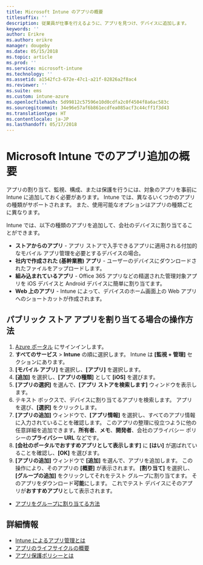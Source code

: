 ```yaml
---
title: Microsoft Intune のアプリの概要
titlesuffix: ''
description: 従業員が仕事を行えるように、アプリを見つけ、デバイスに追加します。
keywords: ''
author: Erikre
ms.author: erikre
manager: dougeby
ms.date: 05/15/2018
ms.topic: article
ms.prod: ''
ms.service: microsoft-intune
ms.technology: ''
ms.assetid: a1542fc3-672e-47c1-a21f-82826a2f8ac4
ms.reviewer: ''
ms.suite: ems
ms.custom: intune-azure
ms.openlocfilehash: 5d99812c57596e10d0cdfa2c0f4504f8a6ac583c
ms.sourcegitcommit: 34e96e57af6b861ecdfea085acf3c44cff1f3d43
ms.translationtype: HT
ms.contentlocale: ja-JP
ms.lasthandoff: 05/17/2018
---
```

# <a name="get-started-with-adding-apps-in-microsoft-intune"></a>Microsoft Intune でのアプリ追加の概要

アプリの割り当て、監視、構成、または保護を行うには、対象のアプリを事前に Intune に追加しておく必要があります。 Intune では、異なるいくつかのアプリの種類がサポートされます。 また、使用可能なオプションはアプリの種類ごとに異なります。

Intune では、以下の種類のアプリを追加して、会社のデバイスに割り当てることができます。
- **ストアからのアプリ** - アプリ ストアで入手できるアプリに適用される付加的なモバイル アプリ管理を必要とするデバイスの場合。
- **社内で作成された (基幹業務) アプリ** - ユーザーのデバイスにダウンロードされたファイルをアップロードします。
- **組み込まれているアプリ** - Office 365 アプリなどの精選された管理対象アプリを iOS デバイスと Android デバイスに簡単に割り当てます。
- **Web 上のアプリ** - Intune によって、デバイスのホーム画面上の Web アプリへのショートカットが作成されます。

## <a name="how-do-i-assign-a-public-store-app"></a>パブリック ストア アプリを割り当てる場合の操作方法

1. [Azure ポータル](https://portal.azure.com) にサインインします。
2. **すべてのサービス** > **Intune** の順に選択します。 Intune は **[監視 + 管理]** セクションにあります。
3. **[モバイル アプリ]** を選択し、**[アプリ]** を選択します。
4. **[追加]** を選択し、**[アプリの種類]** として **[iOS]** を選びます。
5. **[アプリの選択]** を選んで、**[アプリ ストアを検索します]** ウィンドウを表示します。
6. テキスト ボックスで、デバイスに割り当てるアプリを検索します。 アプリを選び、**[選択]** をクリックします。
7. **[アプリの追加]** ウィンドウで、**[アプリ情報]** を選択し、すべてのアプリ情報に入力されていることを確認します。 このアプリの整理に役立つように他の任意詳細を追加できます。**所有者**、**メモ**、**開発者**、会社のプライバシー ポリシーの**プライバシー URL** などです。
8. **[会社のポータルでおすすめアプリとして表示します]** に **[はい]** が選ばれていることを確認し、**[OK]** を選びます。
9. **[アプリの追加]** ウィンドウで **[追加]** を選んで、アプリを追加します。 この操作により、そのアプリの **[概要]** が表示されます。 **[割り当て]** を選択し、**[グループの追加]** をクリックしてそれをテスト グループに割り当てます。 そのアプリをダウンロード**可能**にします。 これでテスト デバイスにそのアプリが**おすすめアプリ**として表示されます。


- [アプリをグループに割り当てる方法](apps-deploy.md)

## <a name="learn-more"></a>詳細情報

* [Intune によるアプリ管理とは](app-management.md)
* [アプリのライフサイクルの概要](app-lifecycle.md)
* [アプリ保護ポリシーとは](app-protection-policy.md)

